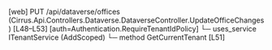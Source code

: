 [web] PUT /api/dataverse/offices  (Cirrus.Api.Controllers.Dataverse.DataverseController.UpdateOfficeChanges)  [L48–L53] [auth=Authentication.RequireTenantIdPolicy]
  └─ uses_service ITenantService (AddScoped)
    └─ method GetCurrentTenant [L51]

